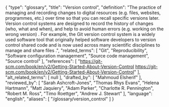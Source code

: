 {
    "type": "glossary",
    "title": "Version control",
    "definition": "The practice of managing and recording changes to digital resources (e.g. files, websites, programmes, etc.) over time so that you can recall specific versions later. Version control systems are designed to record the history of changes (who, what and when), and help to avoid human errors (e.g. working on the wrong version) . For example, the Git version control system is a widely used software tool that originally helped software developers to version control shared code and is now used across many scientific disciplines to manage and share files .",
    "related_terms": [
        "Git",
        "Reproducibility",
        "Software configuration management",
        "Source code management",
        "Source control"
    ],
    "references": [
        "https://git-scm.com/book/en/v2/Getting-Started-About-Version-Control https://git-scm.com/book/en/v2/Getting-Started-About-Version-Control"
    ],
    "alt_related_terms": [
        null
    ],
    "drafted_by": [
        "Mahmoud Elsherif"
    ],
    "reviewed_by": [
        "Sarah Ashcroft-Jones",
        "Thomas Rhys Evans",
        "Helena Hartmann",
        "Matt Jaquiery",
        "Adam Parker",
        "Charlotte R. Pennington",
        "Robert M. Ross",
        "Timo Roettger",
        "Andrew J. Stewart"
    ],
    "language": "english",
    "aliases": [
        "/glossary/version_control"
    ]
}